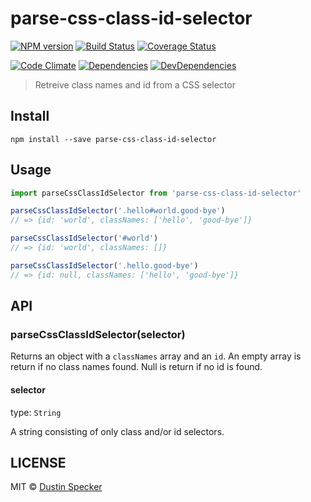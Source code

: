 # parse-css-class-id-selector
[![NPM version](https://badge.fury.io/js/parse-css-class-id-selector.svg)](https://badge.fury.io/js/parse-css-class-id-selector) [![Build Status](https://travis-ci.org/dustinspecker/parse-css-class-id-selector.svg)](https://travis-ci.org/dustinspecker/parse-css-class-id-selector) [![Coverage Status](https://img.shields.io/coveralls/dustinspecker/parse-css-class-id-selector.svg)](https://coveralls.io/r/dustinspecker/parse-css-class-id-selector?branch=master)

[![Code Climate](https://codeclimate.com/github/dustinspecker/parse-css-class-id-selector/badges/gpa.svg)](https://codeclimate.com/github/dustinspecker/parse-css-class-id-selector) [![Dependencies](https://david-dm.org/dustinspecker/parse-css-class-id-selector.svg)](https://david-dm.org/dustinspecker/parse-css-class-id-selector/#info=dependencies&view=table) [![DevDependencies](https://david-dm.org/dustinspecker/parse-css-class-id-selector/dev-status.svg)](https://david-dm.org/dustinspecker/parse-css-class-id-selector/#info=devDependencies&view=table)

> Retreive class names and id from a CSS selector

## Install
```
npm install --save parse-css-class-id-selector
```

## Usage
```javascript
import parseCssClassIdSelector from 'parse-css-class-id-selector'

parseCssClassIdSelector('.hello#world.good-bye')
// => {id: 'world', classNames: ['hello', 'good-bye']}

parseCssClassIdSelector('#world')
// => {id: 'world', classNames: []}

parseCssClassIdSelector('.hello.good-bye')
// => {id: null, classNames: ['hello', 'good-bye']}
```

## API
### parseCssClassIdSelector(selector)
Returns an object with a `classNames` array and an `id`. An empty array is return if no class names found. Null is return if no id is found.
#### selector
type: `String`

A string consisting of only class and/or id selectors.

## LICENSE
MIT © [Dustin Specker](https://github.com/dustinspecker)
